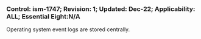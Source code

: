 ### Control: ism-1747; Revision: 1; Updated: Dec-22; Applicability: ALL; Essential Eight:N/A
<p>Operating system event logs are stored centrally.</p>